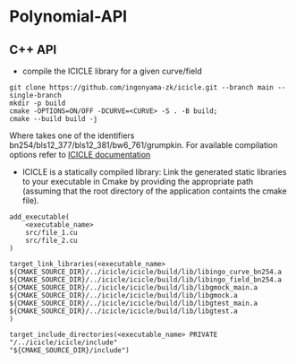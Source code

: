# Polynomial-API

## C++ API

* compile the ICICLE library for a given curve/field 
``` 
git clone https://github.com/ingonyama-zk/icicle.git --branch main -- single-branch
mkdir -p build
cmake -OPTIONS=ON/OFF -DCURVE=<CURVE> -S . -B build;
cmake --build build -j
``` 

Where <CURVE> takes one of the identifiers bn254/bls12_377/bls12_381/bw6_761/grumpkin. For available compilation options refer to [ICICLE documentation](https://dev.ingonyama.com/icicle/core) 
* ICICLE is a statically compiled library: Link the generated static libraries to your executable in Cmake by providing the appropriate path (assuming that the root directory of the application containts the cmake file). 

``` 
add_executable(
    <executable_name>
    src/file_1.cu
    src/file_2.cu
)

target_link_libraries(<executable_name> 
${CMAKE_SOURCE_DIR}/../icicle/icicle/build/lib/libingo_curve_bn254.a
${CMAKE_SOURCE_DIR}/../icicle/icicle/build/lib/libingo_field_bn254.a
${CMAKE_SOURCE_DIR}/../icicle/icicle/build/lib/libgmock_main.a
${CMAKE_SOURCE_DIR}/../icicle/icicle/build/lib/libgmock.a
${CMAKE_SOURCE_DIR}/../icicle/icicle/build/lib/libgtest_main.a
${CMAKE_SOURCE_DIR}/../icicle/icicle/build/lib/libgtest.a
)

target_include_directories(<executable_name> PRIVATE 
"/../icicle/icicle/include"
"${CMAKE_SOURCE_DIR}/include")
``` 
